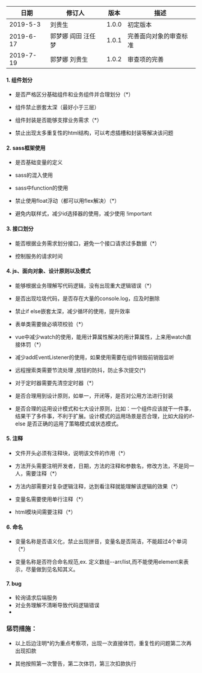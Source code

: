 日期|修订人|版本|描述
--|--|--|--
2019-5-3|刘贵生|1.0.0|初定版本
2019-6-17|郭梦娜 阎田 汪任梦|1.0.1|完善面向对象的审查标准
2019-7-19|郭梦娜 刘贵生|1.0.2|审查项的完善

#### 1. 组件划分

- 是否严格区分基础组件和业务组件并合理划分（*）

- 组件禁止嵌套太深（最好小于三层）

- 组件封装是否能够支撑业务需求（*）

- 禁止出现太多重复性的html结构，可以考虑插槽和封装等解决该问题

#### 2. sass框架使用

- 是否基础变量的定义

- sass的混入使用

- sass中function的使用

- 禁止使用float浮动（都可以用flex解决）（*）

- 避免内联样式，减少id选择器的使用，减少使用 !important

#### 3. 接口划分

- 能否根据业务需求划分接口，避免一个接口请求过多数据（*）

- 控制服务的请求时间

#### 4. js、面向对象、设计原则以及模式

- 能够根据业务理解写代码逻辑，没有出现重大逻辑错误（*）

- 是否出现垃圾代码，是否存在大量的console.log，应及时删除

- 禁止if else嵌套太深，减少循环的使用，提升效率

- 表单类需要做必填项校验（*）

- vue中减少watch的使用，能用计算属性解决的用计算属性，上来用watch直接体罚（*）

- 减少addEventListener的使用，如果使用需要在组件销毁前销毁监听

- 远程搜索类需要节流处理 ,按钮的防抖，防止多次提交(*)

- 对于定时器需要先清空定时器（*）  

- 是否合理用到设计原则，如单一，开闭等，是否对公用方法进行封装

- 是否合理的运用设计模式和七大设计原则，比如：一个组件应该就干一件事，结果干了多件事，不利于扩展。设计模式的运用场景是否合理，比如大段的if-else 是否正确的运用了策略模式或状态模式。


#### 5. 注释

- 文件开头必须有注释块，说明该文件的作用（*）

- 方法开头需要注明开发者，日期，方法的注释和参数名，修改方法，不是同一人，需要注释（*）

- 方法内部需要对复杂逻辑注释，达到看注释就能理解该逻辑的效果（*）

- 变量名需要使用单行注释（*）

- html模块间需要注释（*）



#### 6. 命名

- 变量名称是否语义化，禁止出现拼音，变量名是否简洁，不能超过4个单词（*）

- 变量名称是否符合命名规范,ex. 定义数组--arr/list,而不能使用element来表示，尽量做到见名知其义。

#### 7. bug
 
 - 轮询请求后端服务
 - 对业务理解不清晰导致代码逻辑错误
 - 

### 惩罚措施：

- 以上后边注明*的为重点考察项，出现一次直接体罚，重复性的问题第二次再出现扣款

- 其他按照第一次警告，第二次体罚，第三次扣款执行